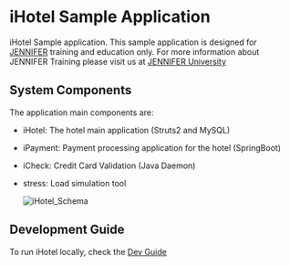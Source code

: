# iHotel Sample Application

iHotel Sample application. This sample application is designed for [JENNIFER](https://jennifersoft.com/en/product/product-summary/) training and education only.
For more information about JENNIFER Training please visit us at [JENNIFER University](https://edu.jennifersoft.com/courses/jennifer-5-training-course)
 
## System Components
The application main components are: 

* iHotel: The hotel main application (Struts2 and MySQL)
* iPayment: Payment processing application for the hotel (SpringBoot)
* iCheck: Credit Card Validation (Java Daemon)
* stress: Load simulation tool

    ![iHotel_Schema](https://user-images.githubusercontent.com/3861725/60411741-2f142980-9c09-11e9-9c38-96882ae2eb85.jpg)

## Development Guide
To run iHotel locally, check the [Dev Guide](./Dev_Guide.md)
